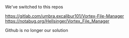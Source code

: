 We've switched to this repos 

https://gitlab.com/umbra.excalibur101/Vortex-File-Manager
https://notabug.org/Hellsinger/Vortex_File_Manager

Github is no longer our solution
